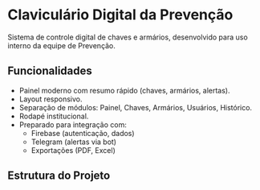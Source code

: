 # Claviculário Digital da Prevenção

Sistema de controle digital de chaves e armários, desenvolvido para uso interno da equipe de Prevenção.

## Funcionalidades

- Painel moderno com resumo rápido (chaves, armários, alertas).
- Layout responsivo.
- Separação de módulos: Painel, Chaves, Armários, Usuários, Histórico.
- Rodapé institucional.
- Preparado para integração com:
  - Firebase (autenticação, dados)
  - Telegram (alertas via bot)
  - Exportações (PDF, Excel)

## Estrutura do Projeto

